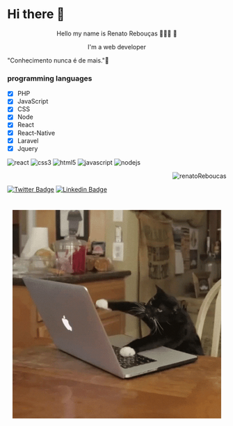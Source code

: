 
# Hi there 👋

<p align="center">Hello my name is Renato Rebouças 👨🏻‍💻 🚀</p> 
<p align="center">I'm a web developer</p>

<p align="left"> "Conhecimento nunca é de mais."🧠</p>

### programming languages

- [x] PHP
- [x] JavaScript
- [x] CSS
- [x] Node
- [x] React
- [x] React-Native
- [x] Laravel
- [x] Jquery

<p align="left">
<img src="https://devicons.github.io/devicon/devicon.git/icons/react/react-original-wordmark.svg" alt="react" width="20" height="20"/>
<img src="https://devicons.github.io/devicon/devicon.git/icons/css3/css3-original-wordmark.svg" alt="css3"  width="20" height="20"/>
<img src="https://devicons.github.io/devicon/devicon.git/icons/html5/html5-original-wordmark.svg" alt="html5"  width="20" height="20"/>
<img src="https://devicons.github.io/devicon/devicon.git/icons/javascript/javascript-original.svg" alt="javascript" width="20" height="20"/>
<img src="https://devicons.github.io/devicon/devicon.git/icons/nodejs/nodejs-original.svg" alt="nodejs" width="20" height="20"/></p>
<p align="right">
<img src="https://github-readme-stats.vercel.app/api?username=renatoReboucas&show_icons=true%22" alt="renatoReboucas"/> 
</p>


[![Twitter Badge](https://img.shields.io/badge/-Twitter-6633cc?style=flat-square&labelColor=6633cc&logo=twitter&logoColor=white&link=https://twitter.com/https_zero6)](https://twitter.com/https_zero6)
[![Linkedin Badge](https://img.shields.io/badge/-LinkedIn-blue?style=flat-square&logo=Linkedin&logoColor=white&link=https://www.linkedin.com/in/renato-rebou%C3%A7as-9bb008132/)](https://www.linkedin.com/in/renato-rebou%C3%A7as-9bb008132/) 

<!-- 
[![alt text][1.1]][1]
[![alt text][2.1]][2]

[1.1]: http://i.imgur.com/tXSoThF.png
[2.1]: http://i.imgur.com/P3YfQoD.png


[1]: https://twitter.com/https_zero6
[2]: https://www.facebook.com/tinho361/
-->


<h1 align="center">
  <img src="giphy.gif" />
</h1>

